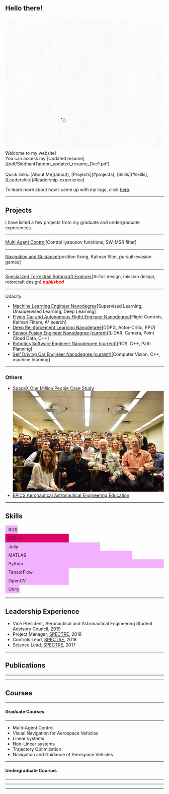 
## Hello there!
<img src="images/Logo2-5_crop.gif"/>
Welcome to my website! <br>
You can access my [Updated resume](/pdf/SiddhantTandon_updated_resume_Dec1.pdf).
<br><br>
Quick links: [About Me](about), [Projects](#projects), [Skills](#skills), [Leadership](#leadership-experience)

To learn more about how I came up with my logo, click [here](logo).


---
## Projects

I have listed a few projects from my graduate and undergraduate experiences.

---
[Multi Agent Control](aerosp_740_panagou)[Control lyapunov functions, SW-MSR filter]
<!--<img src="images/dummy_thumbnail.jpg?raw=true"/> -->

---
[Navigation and Guidance](aerosp_584_pb)[position fixing, Kalman filter, pursuit-evasion games]

---

[Specialized Terrestrial Rotorcraft Explorer](spectre)[Airfoil design, mission design, rotorcraft design]<font color='red'><em> **published**</em></font>
<!-- <img src="images/dummy_thumbnail.jpg?raw=true"/> -->

---
Udacity
  - [Machine Learning Engineer Nanodegree](https://github.com/SiddhantTandon/dog-project-udacity)[Supervised Learning, Unsupervised Learning, Deep Learning]
  - [Flying Car and Autonomous Flight Engineer Nanodegree](https://github.com/SiddhantTandon/Udacity_FlyingAutonomousCar)[Flight Controls, Kalman Filters, A* search]
  - [Deep Reinforcement Learning Nanodegree](https://github.com/SiddhantTandon/DRLND)[DDPG, Actor-Critic, PPO]
  - [Sensor Fusion Engineer Nanodegree (current)](https://www.udacity.com/course/sensor-fusion-engineer-nanodegree--nd313)[LiDAR, Camera, Point Cloud Data, C++]
  - [Robotics Software Engineer Nanodegree (current)](https://www.udacity.com/course/robotics-software-engineer--nd209)[ROS, C++, Path Planning]
  - [Self Driving Car Engineer Nanodegree (current)](https://www.udacity.com/course/self-driving-car-engineer-nanodegree--nd013)[Computer Vision, C++, machine learning]
<!-- <img src="images/dummy_thumbnail.jpg?raw=true"/> -->

---

### Others

- [SpaceX One Million People Case Study](others_spacex)
  <img src="images/IMG_2449.png"/>
- [EPICS Aeronautical Astronautical Engineering Education](others_epics)

---
<!-- Beginning of skills section -->
<head>
<style>

body{
  font-family: Helvetica, Arial, sans-serif;
}
.container{
  width: 100%;
  margin: 0 auto;
}
@keyframes load{
  from {
    width: 0%
  }
}
@-webkit-keyframes load{
  from {
    width: 0%
  }
}
@-moz-keyframes load{
  from {
    width: 0%
  }
}
@-o-keyframes load{
  from {
    width: 0%
  }
}

.bar{
  background-color: #EEE;
  padding: 2px;
  border-radius: 15px;
  margin-bottom: 5px;
  font-size: 14px;
  color: #FFF;
  font-weight: bold;
  text-shadow: 1px 1px 1px rgba(0,0,0,0.5);
}
.bar::before{
  content:  attr(data-skill);
  background-color: #f3b0ff;
  display: inline-block;
  padding: 5px 0 5px 10px;
  border-radius: inherit;
  animation: load 2s 0s;
  -webkit-animation: load 2s 0s;
  -moz-animation: load 2s 0s;
  -o-animation: load 2s 0s;
}

.bar.one::before{
  background-color: #541388;
}
.bar.two::before{
  background-color: #D90368;
}

.bar.three::before{
  background-color: #2196F3;
}

.bar.four::before{
  background-color: #2E294E;
}

.bar.five::before{
  background-color: #AF4319;
}

.bar.six::before{
  background-color: #829CBC;
}

.bar.seven::before{
  background-color: #C6ECAE;
}

.bar.eight::before{
  background-color: #FF7D00;
}

.bar.learning::before{
  width: calc(20% - 10px);
}
.bar.basic::before{
  width: calc(40% - 10px);
}
.bar.intermediate::before{
  width: calc(60% - 10px);
}
.bar.advanced::before{
  width: calc(80% - 10px);
}
.bar.expert::before{
  width: calc(100% - 10px);
}

</style>
</head>

<body>
<h2>Skills</h2>
<div class="container">
  <div class="bar one learning" data-skill="ROS"></div>
  <div class="bar two basic" data-skill="C/C++"></div>
  <div class="bar three intermediate" data-skill="Julia"></div>
  <div class="bar four advanced" data-skill="MATLAB"></div>
  <div class="bar five expert" data-skill="Python"></div>
  <div class="bar six basic" data-skill="TensorFlow"></div>
  <div class="bar seven basic" data-skill="OpenCV"></div>
  <div class="bar eight learning" data-skill="Unity"></div>

</div>

</body>

<!-- end of skills section -->

---
## Leadership Experience

- Vice President, Aeronautical and Astronautical Engineering Student Advisory Council, 2019
- Project Manager, [SPECTRE](), 2018
- Controls Lead, [SPECTRE](), 2018
- Science Lead, [SPECTRE](), 2017

---
## Publications
---

---
## Courses
---
#### Graduate Courses
---

- Multi-Agent Control
- Visual Navigation for Aerospace Vehicles
- Linear systems
- Non-Linear systems
- Trajectory Optimization
- Navigation and Guidance of Aerospace Vehicles

---
#### Undergraduate Courses

---

---
<!--[testing](testing) -->
---
<!--<p style="font-size:11px">Page template forked from <a href="https://github.com/evanca/quick-portfolio">evanca</a></p> -->
<!-- Remove above link if you don't want to attibute -->

